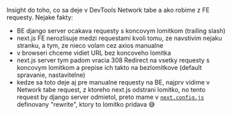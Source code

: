 Insight do toho, co sa deje v DevTools Network tabe a ako robime z FE requesty. Nejake fakty:
- BE django server ocakava requesty s koncovym lomitkom (trailing slash)
- next.js FE nerozlisuje medzi requestami kvoli tomu, ze navstivim nejaku stranku, a tym, ze nieco volam cez axios manualne
- v browseri chceme vidiet URL bez koncoveho lomitka
- next.js server tym padom vracia 308 Redirect na vsetky requesty s koncovym lomitkom a prepise ich takto na bezlomitkove (default spravanie, nastavitelne)
- kedze sa toto deje aj pre manualne requesty na BE, najprv vidime v Network tabe request, z ktoreho next.js odstrani lomitko, no tento request by django server odmietol, preto mame v [`next.config.js`](../next.config.js) definovany "rewrite", ktory to lomitko pridava 😅
